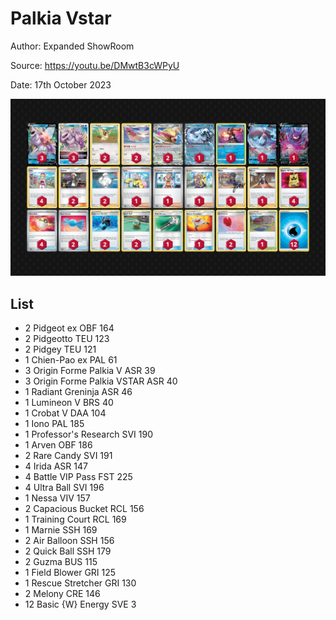 # Palkia Vstar

Author: Expanded ShowRoom

Source: <https://youtu.be/DMwtB3cWPyU>

Date: 17th October 2023

![decklist](../../images/MEW/Palkia%20Vstar/1-%20Palkia%20Vstar.png)

## List

* 2 Pidgeot ex OBF 164
* 2 Pidgeotto TEU 123
* 2 Pidgey TEU 121
* 1 Chien-Pao ex PAL 61
* 3 Origin Forme Palkia V ASR 39
* 3 Origin Forme Palkia VSTAR ASR 40
* 1 Radiant Greninja ASR 46
* 1 Lumineon V BRS 40
* 1 Crobat V DAA 104
* 1 Iono PAL 185
* 1 Professor's Research SVI 190
* 1 Arven OBF 186
* 2 Rare Candy SVI 191
* 4 Irida ASR 147
* 4 Battle VIP Pass FST 225
* 4 Ultra Ball SVI 196
* 1 Nessa VIV 157
* 2 Capacious Bucket RCL 156
* 1 Training Court RCL 169
* 1 Marnie SSH 169
* 2 Air Balloon SSH 156
* 2 Quick Ball SSH 179
* 2 Guzma BUS 115
* 1 Field Blower GRI 125
* 1 Rescue Stretcher GRI 130
* 2 Melony CRE 146
* 12 Basic {W} Energy SVE 3
